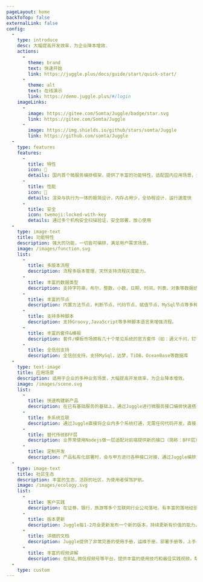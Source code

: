 ```yaml
---
pageLayout: home
backToTop: false
externalLink: false
config:
  -
    type: introduce
    desc: 大幅提高开发效率，为企业降本增效.
    actions:
      -
        theme: brand
        text: 快速开始
        link: https://juggle.plus/docs/guide/start/quick-start/
      -
        theme: alt
        text: 在线演示
        link: https://demo.juggle.plus/#/login
    imageLinks:
      -
        image: https://gitee.com/Somta/Juggle/badge/star.svg
        link: https://gitee.com/Somta/Juggle
      -
        image: https://img.shields.io/github/stars/somta/Juggle
        link: https://github.com/somta/Juggle
  -
    type: features
    features:
      -
        title: 特性
        icon: 📖
        details: 国内首个微服务编排框架，提供了丰富的功能特性，适配国内应用场景，开箱即用，非常方便
      -
        title: 性能
        icon: 🚀
        details: 渲染与执行为一体的极简设计，内存占用少，全协程设计，运行速度快
      -
        title: 安全
        icon: twemoji:locked-with-key
        details: 通过多个机构安全扫描验证，安全部署，放心使用
  -
    type: image-text
    title: 功能特性
    description: 强大的功能，一切皆可编排，满足用户需求场景。
    image: /images/function.svg
    list:
      -
        title: 多版本流程
        description: 流程多版本管理，天然支持流程灰度能力。
      -
        title: 丰富的数据类型
        description: 支持字符串，布尔，整数，小数，日期，时间，列表，对象等数据结构，满足绝大数数据定义场景。
      -
        title: 丰富的节点
        description: 内置方法节点，判断节点，代码节点，赋值节点，MySql节点等多种节点，能灵活设计流程。
      -
        title: 支持多种脚本
        description: 支持Groovy,JavaScript等多种脚本语言来增强流程。
      -
        title: 丰富的套件&模板
        description: 套件/模板市场拥有几十个常见系统的官方套件（如：通义千问，钉钉机器人，QQ邮箱，阿里云短信）和官方模板等，开箱即用，大大降低流程设计的复杂度
      -
        title: 全信创支持
        description: 全信创支持，支持MySql，达梦，TiDB，OceanBase等数据库
  -
    type: text-image
    title: 应用场景
    description: 适用于企业的多种业务场景，大幅提高开发效率，为企业降本增效。
    image: /images/scene.svg
    list:
      -
        title: 快速构建新产品
        description: 在已有基础服务的基础上，通过Juggle进行微服务接口编排快速搭建一个新产品。
      -
        title: 多系统互联
        description: 通过Juggle直接将企业内多个系统打通，无需任何代码开发，直接界面编排，小白也能干拉。
      -
        title: 替代传统BFF层
        description: 业界常使用Nodejs做一层适配对前端提供新的接口（简称：BFF层），可以通过Juggle的界面编排流程来替换BFF层。
      -
        title: 定制开发
        description: 产品私有化部署时，会与甲方进行各种接口对接，通过Juggle编排定制化接口，避免对标准代码的污染。
  -
    type: image-text
    title: 社区生态
    description: 丰富的生态，活跃的社区，为使用者保驾护航。
    image: /images/ecology.svg
    list:
      -
        title: 客户实践
        description: 在证券，银行，旅游等多个互联网行业公司落地，有丰富的落地经验。
      -
        title: 版本更新
        description: Juggle每1-2月会更新发布一个新的版本，持续更新有价值的能力。
      -
        title: 详细的文档
        description: Juggle提供了非常完善的使用手册，运维手册，部署手册等，上手门槛极低。
      -
        title: 丰富的视频讲解
        description: 在B站,微信视频号等平台，提供丰富的使用技巧和最佳实践视频，帮助用户更快上手。
  -
    type: custom
---
```

<script setup>
import Swiper from 'vuepress-theme-plume/features/Swiper.vue';
const customerList = [
  { link: '/customer/hstong.png',href:'https://www.hstong.com',alt: '华盛通'},
  { link: '/customer/pingankeji.png',href:'https://tech.pingan.com',alt: '平安科技'},
  { link: '/customer/swsc.png',href:'https://www.swsc.com.cn',alt: '西南证券'},
  { link: '/customer/xinyucores.png',href:'https://www.xinyucores.com',alt: '成都新昱科技有限公司'},
  { link: '/customer/scooper.png',href:'https://www.scooper.com.cn',alt: '杭州叙简科技股份有限公司'},
];
</script>


<Title content="客户案例"></Title>
<Swiper
:items="customerList"
mode="carousel"
:height="95"
:slides-per-view="3"
:space-between="20"
:speed="5500"
:pauseOnMouseEnter="true"
/>




